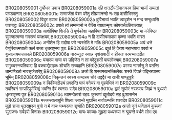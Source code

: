 BR0208059001	दुर्योधन उवाच
BR0208059001a	एहि क्षत्तर्द्रौपदीमानयस्व प्रियां भार्यां सम्मतां पाण्डवानाम्
BR0208059001c	सम्मार्जतां वेश्म परैतु शीघ्रमानन्दो नः सह दासीभिरस्तु
BR0208059002	विदुर उवाच
BR0208059002a	दुर्विभाव्यं भवति त्वादृशेन न मन्द सम्बुध्यसि पाशबद्धः
BR0208059002c	प्रपाते त्वं लम्बमानो न वेत्सि व्याघ्रान्मृगः कोपयसेऽतिबाल्यात्
BR0208059003a	आशीविषाः शिरसि ते पूर्णकोशा महाविषाः
BR0208059003c	मा कोपिष्ठाः सुमन्दात्मन्मा गमस्त्वं यमक्षयम्
BR0208059004a	न हि दासीत्वमापन्ना कृष्णा भवति भारत
BR0208059004c	अनीशेन हि राज्ञैषा पणे न्यस्तेति मे मतिः
BR0208059005a	अयं धत्ते वेणुरिवात्मघाती फलं राजा धृतराष्ट्रस्य पुत्रः
BR0208059005c	द्यूतं हि वैराय महाभयाय पक्वो न बुध्यत्ययमन्तकाले
BR0208059006a	नारुन्तुदः स्यान्न नृशंसवादी न हीनतः परमभ्याददीत
BR0208059006c	ययास्य वाचा पर उद्विजेत न तां वदेद्रुशतीं पापलोक्याम्
BR0208059007a	समुच्चरन्त्यतिवादा हि वक्त्राद्यैराहतः शोचति रात्र्यहानि
BR0208059007c	परस्य नामर्मसु ते पतन्ति तान्पण्डितो नावसृजेत्परेषु
BR0208059008a	अजो हि शस्त्रमखनत्किलैकः शस्त्रे विपन्ने पद्भिरपास्य भूमिम्
BR0208059008c	निकृन्तनं स्वस्य कण्ठस्य घोरं तद्वद्वैरं मा खनीः पाण्डुपुत्रैः
BR0208059009a	न किञ्चिदीड्यं प्रवदन्ति पापं वनेचरं वा गृहमेधिनं वा
BR0208059009c	तपस्विनं सम्परिपूर्णविद्यं भषन्ति हैवं श्वनराः सदैव
BR0208059010a	द्वारं सुघोरं नरकस्य जिह्मं न बुध्यसे धृतराष्ट्रस्य पुत्र
BR0208059010c	त्वामन्वेतारो बहवः कुरूणां द्यूतोदये सह दुःशासनेन
BR0208059011a	मज्जन्त्यलाबूनि शिलाः प्लवन्ते मुह्यन्ति नावोऽम्भसि शश्वदेव
BR0208059011c	मूढो राजा धृतराष्ट्रस्य पुत्रो न मे वाचः पथ्यरूपाः शृणोति
BR0208059012a	अन्तो नूनं भवितायं कुरूणां सुदारुणः सर्वहरो विनाशः
BR0208059012c	वाचः काव्याः सुहृदां पथ्यरूपा न श्रूयन्ते वर्धते लोभ एव
